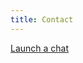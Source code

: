 ```yaml
---
title: Contact
---
```


<script type="text/javascript">
    document.body.classList.add('mobile');
</script>
<script src="//code.tidio.co/v48qtpnshj4pdic9jfpdbx4d8c5ubvni.js" async></script>

<script type="text/javascript">
(function() {
    function onTidioChatApiReady() {
        tidioChatApi.open();
    }
    
    if (window.tidioChatApi) {
        window.tidioChatApi.on("ready", onTidioChatApiReady);
    } else {
        document.addEventListener("tidioChat-ready", onTidioChatApiReady);
    }
})();
</script>

<a href="#" onclick="javascript:tidioChatApi.open(); return false;">Launch a chat</a>